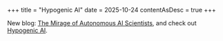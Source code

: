 +++
title = "Hypogenic AI"
date = 2025-10-24
contentAsDesc = true
+++

New blog: [The Mirage of Autonomous AI Scientists](https://cichicago.substack.com/p/the-mirage-of-autonomous-ai-scientists), and check out [Hypogenic AI](https://hypogenic.ai).